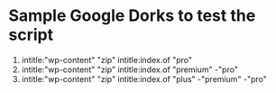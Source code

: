 # Sample Google Dorks to test the script

1. intitle:"wp-content" "zip" intitle:index.of "pro"
1. intitle:"wp-content" "zip" intitle:index.of "premium" -"pro"
1. intitle:"wp-content" "zip" intitle:index.of "plus" -"premium" -"pro"